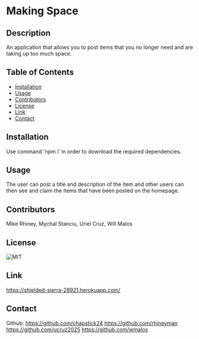 # Making Space

## Description
An application that allows you to post items that you no longer need and are taking up too much space.

## Table of Contents
- [Installation](#installation)
- [Usage](#usage)
- [Contributors](#contributors)
- [License](#license)
- [Link](#link)
- [Contact](#contact)

## Installation
Use command 'npm i' in order to download the required dependencies.

## Usage
The user can post a title and description of the item and other users can then see and claim the items that have been posted on the homepage.

## Contributors
Mike Rhiney, Mychal Stanciu, Uriel Cruz, Will Malos

## License
![MIT](https://img.shields.io/badge/license-MIT-brightgreen)

## Link
https://shielded-sierra-28921.herokuapp.com/

## Contact
Github:
https://github.com/chapstick24
https://github.com/rhineyman
https://github.com/ucruz2025
https://github.com/wmalos